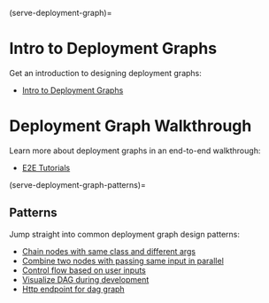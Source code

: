 (serve-deployment-graph)=

# Intro to Deployment Graphs

Get an introduction to designing deployment graphs:

- [Intro to Deployment Graphs](serve-intro-to-deployment-graphs)

# Deployment Graph Walkthrough

Learn more about deployment graphs in an end-to-end walkthrough:

- [E2E Tutorials](./deployment-graph/deployment-graph-e2e-tutorial.md)

(serve-deployment-graph-patterns)=
## Patterns

Jump straight into common deployment graph design patterns:

- [Chain nodes with same class and different args](deployment-graph/chain_nodes_same_class_different_args.md)
- [Combine two nodes with passing same input in parallel](deployment-graph/combine_two_nodes_with_passing_input_parallel.md)
- [Control flow based on user inputs](deployment-graph/control_flow_based_on_user_inputs.md)
- [Visualize DAG during development](deployment-graph/visualize_dag_during_development.md)
- [Http endpoint for dag graph](deployment-graph/http_endpoint_for_dag_graph.md)

